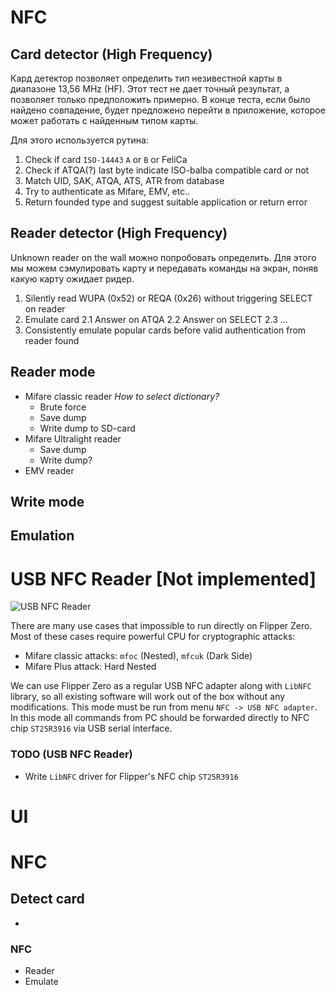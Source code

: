 # NFC 


## Card detector (High Frequency)

Кард детектор позволяет определить тип незивестной карты в диапазоне 13,56 MHz (HF). Этот тест не дает точный результат, а позволяет только предположить примерно. В конце теста, если было найдено совпадение, будет предложено перейти в приложение, которое может работать с найденным типом карты. 

Для этого используется рутина:

1. Check if card `ISO-14443` `A` or `B` or FeliCa
3. Check if ATQA(?) last byte indicate ISO-balba compatible card or not
2. Match UID, SAK, ATQA, ATS, ATR from database
3. Try to authenticate as Mifare, EMV, etc..
3. Return founded type and suggest suitable application or return error


## Reader detector (High Frequency)

Unknown reader on the wall можно попробовать определить. Для этого мы можем сэмулировать карту и передавать команды на экран, поняв какую карту ожидает ридер.

1. Silently read WUPA (0x52) or REQA (0x26) without triggering SELECT on reader
2. Emulate card
    2.1 Answer on ATQA
    2.2 Answer on SELECT 
    2.3 ...
3. Consistently emulate popular cards before valid authentication from reader found 

## Reader mode

* Mifare classic reader  _How to select dictionary?_
  * Brute force
  * Save dump
  * Write dump to SD-card
* Mifare Ultralight reader
  * Save dump
  * Write dump?
* EMV reader

## Write mode

## Emulation 

# USB NFC Reader [Not implemented]
![USB NFC Reader](https://github.com/Flipper-Zero/flipperzero-firmware-community/raw/master/wiki_static/NFC/usb-nfc-reader.png)

There are many use cases that impossible to run directly on Flipper Zero. Most of these cases require powerful CPU for cryptographic attacks:  

- Mifare classic attacks: `mfoc` (Nested), `mfcuk` (Dark Side)
- Mifare Plus attack: Hard Nested

We can use Flipper Zero as a regular USB NFC adapter along with `LibNFC` library, so all existing software will work out of the box without any modifications. This mode must be run from menu `NFC -> USB NFC adapter`. In this mode all commands from PC should be forwarded directly to NFC chip `ST25R3916` via USB serial interface. 

### TODO (USB NFC Reader)

* Write `LibNFC` driver for Flipper's NFC chip `ST25R3916`


# UI
<!--- Menu structure -->
# NFC

## Detect card

- 

<!--- Menu structure end -->

### NFC
* Reader
* Emulate